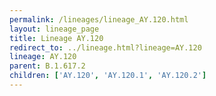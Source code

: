 ```yaml
---
permalink: /lineages/lineage_AY.120.html
layout: lineage_page
title: Lineage AY.120
redirect_to: ../lineage.html?lineage=AY.120
lineage: AY.120
parent: B.1.617.2
children: ['AY.120', 'AY.120.1', 'AY.120.2']
---
```

